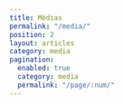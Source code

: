 ```yaml
---
title: Médias
permalink: "/media/"
position: 2
layout: articles
category: media
pagination:
  enabled: true
  category: media
  permalink: "/page/:num/"
---
```


